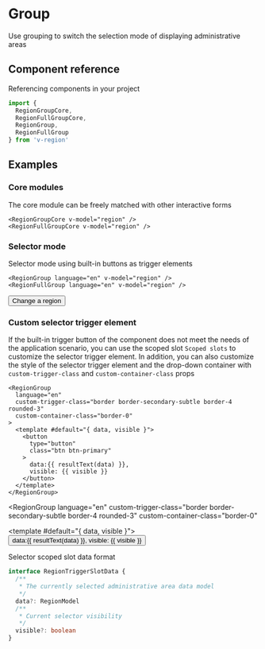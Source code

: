 # Group

Use grouping to switch the selection mode of displaying administrative areas

## Component reference

Referencing components in your project

```js
import {
  RegionGroupCore,
  RegionFullGroupCore,
  RegionGroup,
  RegionFullGroup
} from 'v-region'
```

## Examples

<script setup>
import { ref } from 'vue'
import {
  RegionGroupCore,
  RegionFullGroupCore,
  RegionGroup,
  RegionFullGroup
} from 'v-region'

import { useRegionChange, resultText } from '@/script/region/data'
const { values, change } = useRegionChange()
</script>

### Core modules

The core module can be freely matched with other interactive forms

```vue-html
<RegionGroupCore v-model="region" />
<RegionFullGroupCore v-model="region" />
```

<RegionFullGroupCore
  v-model="values"
  class="border rounded-3 shadow-sm"
/>

### Selector mode

Selector mode using built-in buttons as trigger elements

```vue-html
<RegionGroup language="en" v-model="region" />
<RegionFullGroup language="en" v-model="region" />
```

<RegionFullGroup
  language="en"
  v-model="values"
/>

<div class="mt-3">
  <button
    type="button"
    class="btn btn-dark"
    @click="change"
  >Change a region</button>
</div>

### Custom selector trigger element

If the built-in trigger button of the component does not meet the needs of the application scenario, you can use the scoped slot `Scoped slots` to customize the selector trigger element. In addition, you can also customize the style of the selector trigger element and the drop-down container with `custom-trigger-class` and `custom-container-class` props

```vue-html
<RegionGroup
  language="en"
  custom-trigger-class="border border-secondary-subtle border-4 rounded-3"
  custom-container-class="border-0"
>
  <template #default="{ data, visible }">
    <button
      type="button"
      class="btn btn-primary"
    >
      data:{{ resultText(data) }},
      visible: {{ visible }}
    </button>
  </template>
</RegionGroup>
```

<RegionGroup
  language="en"
  custom-trigger-class="border border-secondary-subtle border-4 rounded-3"
  custom-container-class="border-0"
>
  <template #default="{ data, visible }">
    <button
      type="button"
      class="btn btn-primary"
    >
      data:{{ resultText(data) }},
      visible: {{ visible }}
    </button>
  </template>
</RegionGroup>

Selector scoped slot data format

```ts
interface RegionTriggerSlotData {
  /**
   * The currently selected administrative area data model
   */
  data?: RegionModel
  /**
   * Current selector visibility
   */
  visible?: boolean
}
```
